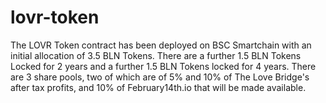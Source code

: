 # lovr-token
The LOVR Token contract has been deployed on BSC Smartchain with an initial allocation of 3.5 BLN Tokens. There are a further 1.5 BLN Tokens Locked for 2 years and a further 1.5 BLN Tokens locked for 4 years. There are 3 share pools, two of which are of 5% and 10% of The Love Bridge's after tax profits, and 10% of February14th.io that will be made available. 

